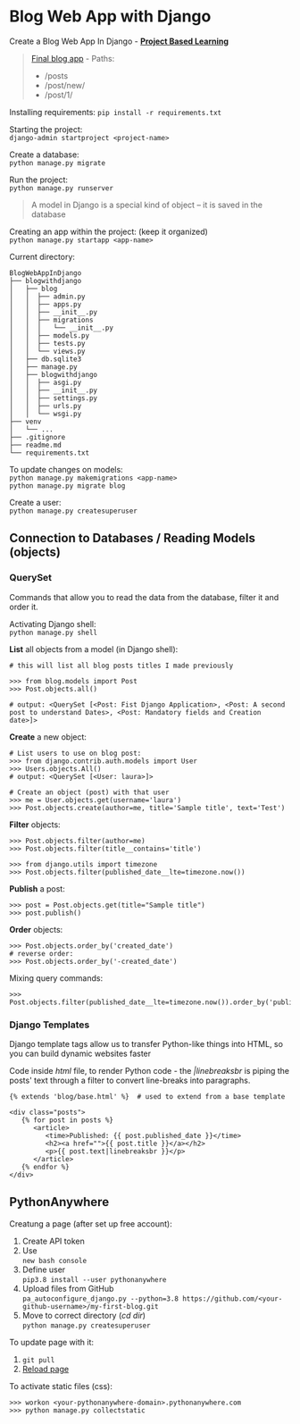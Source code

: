 # Blog Web App with Django

Create a Blog Web App In Django - [**Project Based Learning**](https://github.com/practical-tutorials/project-based-learning#web-applications-1)


>[Final blog app](http://laurafca.pythonanywhere.com/) - Paths: 
>- /posts
>- /post/new/
>- /post/1/


Installing requirements: ``pip install -r requirements.txt``

Starting the project:  
``django-admin startproject <project-name>``

Create a database:  
``python manage.py migrate``

Run the project:  
``python manage.py runserver``

> A model in Django is a special kind of object – it is saved in the database

Creating an app within the project: (keep it organized)  
``python manage.py startapp <app-name>``

Current directory:
```
BlogWebAppInDjango
├── blogwithdjango
│   ├── blog
│   │  ├── admin.py
│   │  ├── apps.py
│   │  ├── __init__.py
│   │  ├── migrations
│   │  │   └── __init__.py
│   │  ├── models.py
│   │  ├── tests.py
│   │  └── views.py
│   ├── db.sqlite3
│   ├── manage.py
│   ├── blogwithdjango
│   │  ├── asgi.py
│   │  ├── __init__.py
│   │  ├── settings.py
│   │  ├── urls.py
│   │  └── wsgi.py
├── venv
│   └── ...
├── .gitignore
├── readme.md
└── requirements.txt
```

To update changes on models:  
``python manage.py makemigrations <app-name>``  
``python manage.py migrate blog``

Create a user:  
``python manage.py createsuperuser``

## Connection to Databases / Reading Models (objects)

### QuerySet

Commands that allow you to read the data from the database, filter it and order it.

Activating Django shell:  
``python manage.py shell``

**List** all objects from a model (in Django shell): 
```
# this will list all blog posts titles I made previously

>>> from blog.models import Post
>>> Post.objects.all()

# output: <QuerySet [<Post: Fist Django Application>, <Post: A second post to understand Dates>, <Post: Mandatory fields and Creation date>]>
```

**Create** a new object:
```
# List users to use on blog post:
>>> from django.contrib.auth.models import User
>>> Users.objects.All()
# output: <QuerySet [<User: laura>]>

# Create an object (post) with that user
>>> me = User.objects.get(username='laura')
>>> Post.objects.create(author=me, title='Sample title', text='Test')
```

**Filter** objects: 
```
>>> Post.objects.filter(author=me)
>>> Post.objects.filter(title__contains='title')

>>> from django.utils import timezone
>>> Post.objects.filter(published_date__lte=timezone.now())
```

**Publish** a post:
```
>>> post = Post.objects.get(title="Sample title")
>>> post.publish()
```

**Order** objects: 
```
>>> Post.objects.order_by('created_date')
# reverse order:
>>> Post.objects.order_by('-created_date')
```

Mixing query commands: 
``` 
>>> Post.objects.filter(published_date__lte=timezone.now()).order_by('published_date')
```

### Django Templates

Django template tags allow us to transfer Python-like things into HTML, so you can build dynamic websites faster

Code inside *html* file, to render Python code - the *|linebreaksbr* is piping the posts' text through a filter to convert line-breaks into paragraphs.
```
{% extends 'blog/base.html' %}  # used to extend from a base template

<div class="posts">
   {% for post in posts %}
      <article>
         <time>Published: {{ post.published_date }}</time>
         <h2><a href="">{{ post.title }}</a></h2>
         <p>{{ post.text|linebreaksbr }}</p>
      </article>  
   {% endfor %}
</div>
```

## PythonAnywhere

Creatung a page (after set up free account): 
1. Create API token
2. Use  
   ``new bash console``
3. Define user  
   ``pip3.8 install --user pythonanywhere``
4. Upload files from GitHub  
   ``pa_autoconfigure_django.py --python=3.8 https://github.com/<your-github-username>/my-first-blog.git``
5. Move to correct directory (*cd dir*)  
   ``python manage.py createsuperuser``


To update page with it:
1. ``git pull``
2. [Reload page](https://www.pythonanywhere.com/web_app_setup/)

To activate static files (css):  
```
>>> workon <your-pythonanywhere-domain>.pythonanywhere.com
>>> python manage.py collectstatic
```